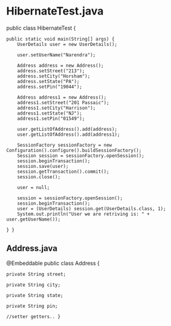 # HibernateTest.java

public class HibernateTest {

	public static void main(String[] args) {
		UserDetails user = new UserDetails();

		user.setUserName("Narendra");

		Address address = new Address();
		address.setStreet("213");
		address.setCity("Horsham");
		address.setState("PA");
		address.setPin("19044");

		Address address1 = new Address();
		address1.setStreet("201 Passaic");
		address1.setCity("Harrison");
		address1.setState("NJ");
		address1.setPin("01549");

		user.getListOfAddress().add(address);
		user.getListOfAddress().add(address1);

		SessionFactory sessionFactory = new Configuration().configure().buildSessionFactory();
		Session session = sessionFactory.openSession();
		session.beginTransaction();
		session.save(user);
		session.getTransaction().commit();
		session.close();

		user = null;

		session = sessionFactory.openSession();
		session.beginTransaction();
		user = (UserDetails) session.get(UserDetails.class, 1);
		System.out.println("User we are retriving is: " + user.getUserName());

	} }

## Address.java

@Embeddable
public class Address {

	private String street;

	private String city;

	private String state;

	private String pin;
  
  	//setter getters.. }
